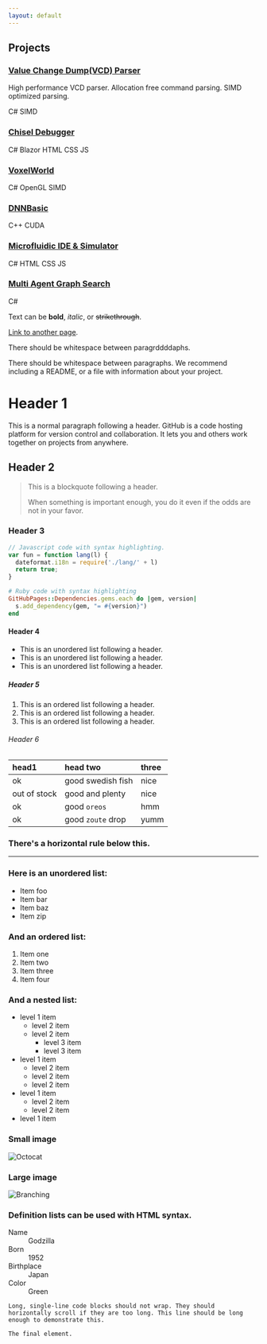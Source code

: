 ```yaml
---
layout: default
---
```



## Projects

### [Value Change Dump(VCD) Parser](https://github.com/TheAIBot/ChiselDebugger/tree/master/VCDReader)

High performance VCD parser. Allocation free command parsing. SIMD optimized parsing.

<codeTag>C#</codeTag> 
<codeTag>SIMD</codeTag>

### [Chisel Debugger](https://github.com/TheAIBot/ChiselDebugger)

<codeTag>C#</codeTag>
<codeTag>Blazor</codeTag>
<codeTag>HTML</codeTag>
<codeTag>CSS</codeTag>
<codeTag>JS</codeTag>

### [VoxelWorld](https://github.com/TheAIBot/VoxelWorld)

<codeTag>C#</codeTag>
<codeTag>OpenGL</codeTag>
<codeTag>SIMD</codeTag>

### [DNNBasic](https://github.com/TheAIBot/DNNBasic)

<codeTag>C++</codeTag>
<codeTag>CUDA</codeTag>

### [Microfluidic IDE & Simulator](https://github.com/TheAIBot/Bioly)

<codeTag>C#</codeTag>
<codeTag>HTML</codeTag>
<codeTag>CSS</codeTag>
<codeTag>JS</codeTag>

### [Multi Agent Graph Search](https://github.com/TheAIBot/MultiAgentGraphSearch)

<codeTag>C#</codeTag> 



Text can be **bold**, _italic_, or ~~strikethrough~~.

[Link to another page](./another-page.html).

There should be whitespace between paragrddddaphs.

There should be whitespace between paragraphs. We recommend including a README, or a file with information about your project.

# Header 1

This is a normal paragraph following a header. GitHub is a code hosting platform for version control and collaboration. It lets you and others work together on projects from anywhere.

## Header 2

> This is a blockquote following a header.
>
> When something is important enough, you do it even if the odds are not in your favor.

### Header 3

```js
// Javascript code with syntax highlighting.
var fun = function lang(l) {
  dateformat.i18n = require('./lang/' + l)
  return true;
}
```

```ruby
# Ruby code with syntax highlighting
GitHubPages::Dependencies.gems.each do |gem, version|
  s.add_dependency(gem, "= #{version}")
end
```

#### Header 4

*   This is an unordered list following a header.
*   This is an unordered list following a header.
*   This is an unordered list following a header.

##### Header 5

1.  This is an ordered list following a header.
2.  This is an ordered list following a header.
3.  This is an ordered list following a header.

###### Header 6

| head1        | head two          | three |
|:-------------|:------------------|:------|
| ok           | good swedish fish | nice  |
| out of stock | good and plenty   | nice  |
| ok           | good `oreos`      | hmm   |
| ok           | good `zoute` drop | yumm  |

### There's a horizontal rule below this.

* * *

### Here is an unordered list:

*   Item foo
*   Item bar
*   Item baz
*   Item zip

### And an ordered list:

1.  Item one
1.  Item two
1.  Item three
1.  Item four

### And a nested list:

- level 1 item
  - level 2 item
  - level 2 item
    - level 3 item
    - level 3 item
- level 1 item
  - level 2 item
  - level 2 item
  - level 2 item
- level 1 item
  - level 2 item
  - level 2 item
- level 1 item

### Small image

![Octocat](https://github.githubassets.com/images/icons/emoji/octocat.png)

### Large image

![Branching](https://guides.github.com/activities/hello-world/branching.png)


### Definition lists can be used with HTML syntax.

<dl>
<dt>Name</dt>
<dd>Godzilla</dd>
<dt>Born</dt>
<dd>1952</dd>
<dt>Birthplace</dt>
<dd>Japan</dd>
<dt>Color</dt>
<dd>Green</dd>
</dl>

```
Long, single-line code blocks should not wrap. They should horizontally scroll if they are too long. This line should be long enough to demonstrate this.
```

```
The final element.
```